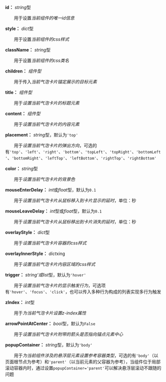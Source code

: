 **id：** *string*型

　　用于设置*当前组件的唯一id信息*

**style：** *dict*型

　　用于设置*当前组件的css样式*

**className：** *string*型

　　用于设置*当前组件的css类名*

**children：** *组件型*

　　用于传入*当前气泡卡片锚定展示的目标元素*

**title：** *组件型*

　　用于*设置当前气泡卡片的标题元素*

**content：** *组件型*

　　用于*设置当前气泡卡片的内容元素*

**placement：** *string*型，默认为`'top'`

　　用于*设置当前气泡卡片的弹出方向*，可选的有`'top'`、`'left'`、`'right'`、`'bottom'`、`'topLeft'`、`'topRight'`、`'bottomLeft'`、`'bottomRight'`、`'leftTop'`、`'leftBottom'`、`'rightTop'`、`'rightBottom'`

**color：** *string*型

　　用于*设置当前气泡卡片的背景色*

**mouseEnterDelay：** *int*或*float*型，默认为`0.1`

　　用于*设置当前气泡卡片从鼠标移入到卡片显示的延时*，单位：秒

**mouseLeaveDelay：** *int*型或*float*型，默认为`0.1`

　　用于*设置当前气泡卡片从鼠标移出到卡片消失的延时*，单位：秒

**overlayStyle：** *dict*型

　　用于*设置当前气泡卡片容器的css样式*

**overlayInnerStyle：** *dict*xing

　　用于*设置当前气泡卡片内容区域的css样式*

**trigger：** *string‘*或*list*型，默认为`'hover'`

　　用于*设置当前气泡卡片的显示触发行为*，可选项有`'hover'`、`'focus'`、`'click'`，也可以传入多种行为构成的列表实现多行为触发

**zIndex：** *int*型

　　用于*为当前气泡卡片设置z-index属性*

**arrowPointAtCenter：** *bool*型，默认为`False`

　　用于*设置当前气泡卡片附带的箭头是否指向锚点元素中心*

**popupContainer：** *string*型，默认为`'body'`

　　用于*为当前组件涉及的悬浮层元素设置参考容器类型*，可选的有`'body'`（以页面根节点为参考）和`'parent'`（以当前元素的父容器为参考），当组件位于局部滚动容器内时，通过设置`popupContainer='parent'`可以解决悬浮层滚动不跟随的问题